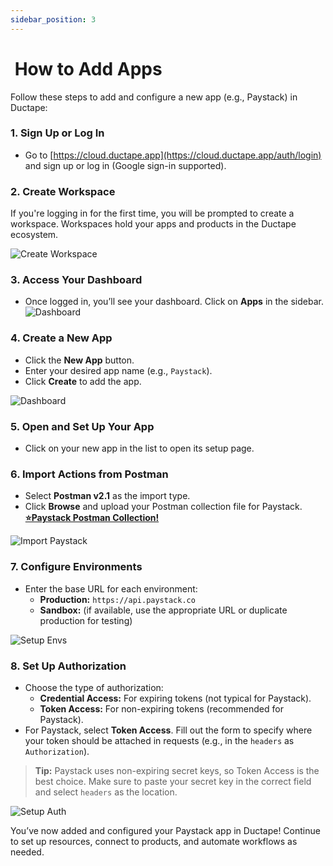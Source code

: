```yaml
---
sidebar_position: 3
---
```


# ⁠ ⁠How to Add Apps

Follow these steps to add and configure a new app (e.g., Paystack) in Ductape:


### 1. **Sign Up or Log In**
   - Go to [https://cloud.ductape.app](https://cloud.ductape.app/auth/login) and sign up or log in (Google sign-in supported).

### 2. **Create Workspace**
   If you're logging in for the first time, you will be prompted to create a workspace. Workspaces hold your apps and products in the Ductape ecosystem.

   ![Create Workspace](/img/workspace.png)

### 3. **Access Your Dashboard**
   - Once logged in, you’ll see your dashboard. Click on **Apps** in the sidebar.
   ![Dashboard](/img/dashboard.png)

### 4. **Create a New App**
   - Click the **New App** button.
   - Enter your desired app name (e.g., `Paystack`).
   - Click **Create** to add the app.

   ![Dashboard](/img/app.png)

### 5. **Open and Set Up Your App**
   - Click on your new app in the list to open its setup page.

### 6. **Import Actions from Postman**
   - Select **Postman v2.1** as the import type.
   - Click **Browse** and upload your Postman collection file for Paystack. **[⭐️Paystack Postman Collection!](https://drive.google.com/file/d/1PPqTgXlpgAyaP8AwOC4AZYQPjUUk6TWB/view?usp=share_link)**

   ![Import Paystack](/img/import.png)

### 7. **Configure Environments**
   - Enter the base URL for each environment:
     - **Production:** `https://api.paystack.co`
     - **Sandbox:** (if available, use the appropriate URL or duplicate production for testing)

   ![Setup Envs](/img/envs.png)

### 8. **Set Up Authorization**
   - Choose the type of authorization:
     - **Credential Access:** For expiring tokens (not typical for Paystack).
     - **Token Access:** For non-expiring tokens (recommended for Paystack).
   - For Paystack, select **Token Access**. Fill out the form to specify where your token should be attached in requests (e.g., in the `headers` as `Authorization`).

> **Tip:** Paystack uses non-expiring secret keys, so Token Access is the best choice. Make sure to paste your secret key in the correct field and select `headers` as the location.

![Setup Auth](/img/auths.png)

You’ve now added and configured your Paystack app in Ductape! Continue to set up resources, connect to products, and automate workflows as needed.
